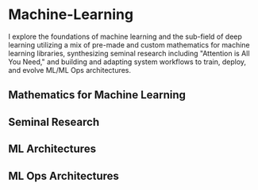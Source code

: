 # Machine-Learning
I explore the foundations of machine learning and the sub-field of deep learning utilizing a mix of pre-made and custom mathematics for machine learning libraries, synthesizing seminal research including "Attention is All You Need," and building and adapting system workflows to train, deploy, and evolve ML/ML Ops architectures.

## Mathematics for Machine Learning


## Seminal Research


## ML Architectures


## ML Ops Architectures
